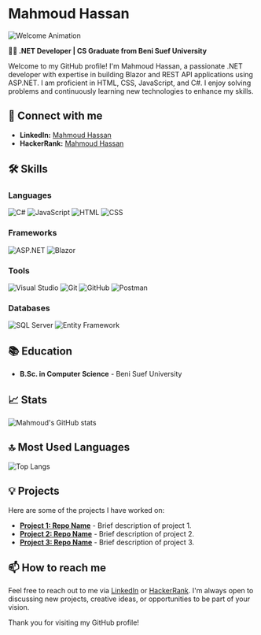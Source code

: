# Mahmoud Hassan

![Welcome Animation](https://media.giphy.com/media/26tn33aiTi1jkl6H6/giphy.gif)

**👨‍💻 .NET Developer | CS Graduate from Beni Suef University**

Welcome to my GitHub profile! I'm Mahmoud Hassan, a passionate .NET developer with expertise in building Blazor and REST API applications using ASP.NET. I am proficient in HTML, CSS, JavaScript, and C#. I enjoy solving problems and continuously learning new technologies to enhance my skills.

## 🔗 Connect with me
- **LinkedIn:** [Mahmoud Hassan](https://www.linkedin.com/in/mah-hassan)
- **HackerRank:** [Mahmoud Hassan](https://www.hackerrank.com/profile/mahmoudbus7)

## 🛠 Skills
### Languages
![C#](https://img.shields.io/badge/C%23-239120?style=for-the-badge&logo=c-sharp&logoColor=white)
![JavaScript](https://img.shields.io/badge/JavaScript-F7DF1E?style=for-the-badge&logo=javascript&logoColor=black)
![HTML](https://img.shields.io/badge/HTML-E34F26?style=for-the-badge&logo=html5&logoColor=white)
![CSS](https://img.shields.io/badge/CSS-1572B6?style=for-the-badge&logo=css3&logoColor=white)

### Frameworks
![ASP.NET](https://img.shields.io/badge/ASP.NET-5C2D91?style=for-the-badge&logo=dot-net&logoColor=white)
![Blazor](https://img.shields.io/badge/Blazor-512BD4?style=for-the-badge&logo=blazor&logoColor=white)

### Tools
![Visual Studio](https://img.shields.io/badge/Visual_Studio-5C2D91?style=for-the-badge&logo=visual-studio&logoColor=white)
![Git](https://img.shields.io/badge/Git-F05032?style=for-the-badge&logo=git&logoColor=white)
![GitHub](https://img.shields.io/badge/GitHub-181717?style=for-the-badge&logo=github&logoColor=white)
![Postman](https://img.shields.io/badge/Postman-FF6C37?style=for-the-badge&logo=postman&logoColor=white)

### Databases
![SQL Server](https://img.shields.io/badge/SQL_Server-CC2927?style=for-the-badge&logo=microsoft-sql-server&logoColor=white)
![Entity Framework](https://img.shields.io/badge/Entity_Framework-512BD4?style=for-the-badge&logo=entity-framework&logoColor=white)

## 📚 Education
- **B.Sc. in Computer Science** - Beni Suef University

## 📈 Stats
![Mahmoud's GitHub stats](https://github-readme-stats.vercel.app/api?username=mah-hassan&show_icons=true&theme=radical)

## 🔝 Most Used Languages
![Top Langs](https://github-readme-stats.vercel.app/api/top-langs/?username=mah-hassan&layout=compact&theme=radical)

## 💡 Projects
Here are some of the projects I have worked on:
- **[Project 1: Repo Name](https://github.com/mah-hassan/repo-name)** - Brief description of project 1.
- **[Project 2: Repo Name](https://github.com/mah-hassan/repo-name)** - Brief description of project 2.
- **[Project 3: Repo Name](https://github.com/mah-hassan/repo-name)** - Brief description of project 3.

## 📫 How to reach me
Feel free to reach out to me via [LinkedIn](https://www.linkedin.com/in/mah-hassan) or [HackerRank](https://www.hackerrank.com/profile/mahmoudbus7). I'm always open to discussing new projects, creative ideas, or opportunities to be part of your vision.

Thank you for visiting my GitHub profile!
